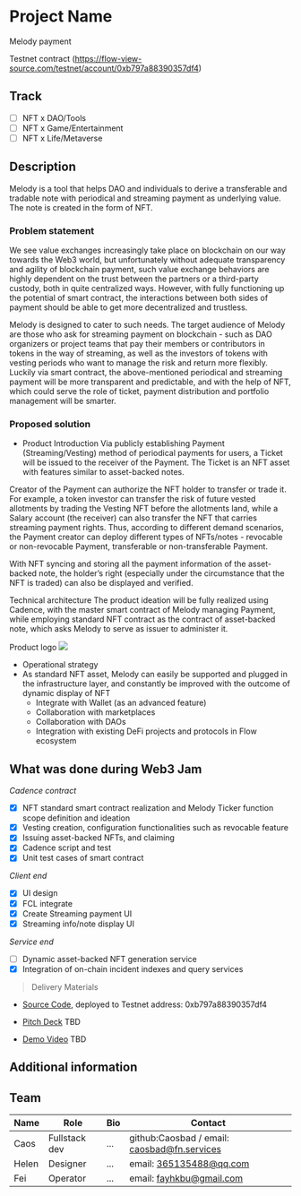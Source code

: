 # Project Name
Melody payment

Testnet contract (https://flow-view-source.com/testnet/account/0xb797a88390357df4)

## Track

- [ ] NFT x DAO/Tools
- [ ] NFT x Game/Entertainment
- [ ] NFT x Life/Metaverse

## Description
Melody is a tool that helps DAO and individuals to derive a transferable and tradable note with periodical and streaming payment as underlying value. The note is created in the form of NFT.

### Problem statement

We see value exchanges increasingly take place on blockchain on our way towards the Web3 world, but unfortunately without adequate transparency and agility of blockchain payment, such value exchange behaviors are highly dependent on the trust between the partners or a third-party custody, both in quite centralized ways. 
However, with fully functioning up the potential of smart contract, the interactions between both sides of payment should be able to get more decentralized and trustless.

Melody is designed to cater to such needs. The target audience of Melody are those who ask for streaming payment on blockchain - such as DAO organizers or project teams that pay their members or contributors in tokens in the way of streaming, as well as the investors of tokens with vesting periods who want to manage the risk and return more flexibly.
Luckily via smart contract, the above-mentioned periodical and streaming payment will be more transparent and predictable, and with the help of NFT, which could serve the role of ticket, payment distribution and portfolio management will be smarter.  


### Proposed solution
- Product Introduction
Via publicly establishing Payment (Streaming/Vesting) method of periodical payments for users, a Ticket will be issued to the receiver of the Payment. The Ticket is an NFT asset with features similar to asset-backed notes.

Creator of the Payment can authorize the NFT holder to transfer or trade it. For example, a token investor can transfer the risk of future vested allotments by trading the Vesting NFT before the allotments land, while a Salary account (the receiver) can also transfer the NFT that carries streaming payment rights. Thus, according to different demand scenarios, the Payment creator can deploy different types of NFTs/notes -  revocable or non-revocable Payment, transferable or non-transferable Payment.

With NFT syncing and storing all the payment information of the asset-backed note, the holder’s right (especially under the circumstance that the NFT is traded) can also be displayed and verified.

Technical architecture
The product ideation will be fully realized using Cadence, with the master smart contract of Melody managing Payment, while employing standard NFT contract as the contract of asset-backed note, which asks Melody to serve as issuer to administer it.

Product logo
![](https://trello.com/1/cards/62dd12a167854020143ccd01/attachments/62f0c3e7b0401e250f0a5199/previews/62f0c3e7b0401e250f0a51df/download/melody-logo.png)

- Operational strategy
 - As standard NFT asset, Melody can easily be supported and plugged in the infrastructure layer, and constantly be improved with the outcome of dynamic display of NFT
    - Integrate with Wallet (as an advanced feature)
    - Collaboration with marketplaces
    - Collaboration with DAOs
    - Integration with existing DeFi projects and protocols in Flow ecosystem

## What was done during Web3 Jam
_Cadence contract_

- [x] NFT standard smart contract realization and Melody Ticker function scope definition and ideation
- [x] Vesting creation, configuration functionalities such as revocable feature
- [x] Issuing asset-backed NFTs, and claiming
- [x] Cadence script and test
- [x] Unit test cases of smart contract 

_Client end_

- [x] UI design
- [x] FCL integrate
- [x] Create Streaming payment UI
- [x] Streaming info/note display UI

_Service end_

- [ ] Dynamic asset-backed NFT generation service
- [x] Integration of on-chain incident indexes and query services
<!-- Please list the features and docs you achieved during the event -->

> Delivery Materials

- [Source Code](./src/), deployed to Testnet address: 0xb797a88390357df4

- [Pitch Deck](./docs/deck.pdf) <!-- or using online documentation url / ipfs url -->  TBD
- [Demo Video](./docs/demo.mp4) <!-- or using online documentation url / ipfs url --> TBD

## Additional information

<!-- More information you want the judges to see -->

## Team

| Name | Role     |  Bio | Contact                            |
| --------- | ------------- | ------------ | ------------------------------------------- |
| Caos      | Fullstack dev | ...          | github:Caosbad / email: caosbad@fn.services |
| Helen     | Designer      | ...          | email: 365135488@qq.com                     |
| Fei       | Operator      | ...          | email: fayhkbu@gmail.com                    |
